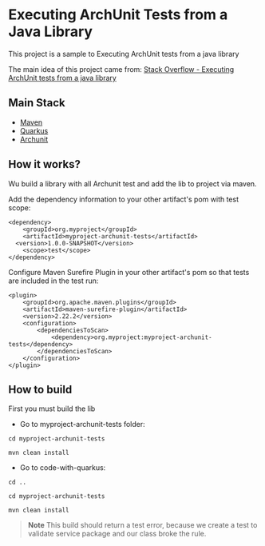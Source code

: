# Executing ArchUnit Tests from a Java Library

This project is a sample to Executing ArchUnit tests from a java library

The main idea of this project came from: [Stack Overflow - Executing ArchUnit tests from a java library](https://stackoverflow.com/questions/58625936/executing-archunit-tests-from-a-java-library) 
    
## Main Stack

- [Maven](https://maven.apache.org/guides/)
- [Quarkus](https://quarkus.io/)
- [Archunit](https://www.archunit.org/)

## How it works?

Wu build a library with all Archunit test and add the lib to project via maven.

Add the dependency information to your other artifact's pom with test scope:

```
<dependency>
    <groupId>org.myproject</groupId>
    <artifactId>myproject-archunit-tests</artifactId>
  <version>1.0.0-SNAPSHOT</version>
    <scope>test</scope>
</dependency>
```

Configure Maven Surefire Plugin in your other artifact's pom so that tests are included in the test run:

```
<plugin>
    <groupId>org.apache.maven.plugins</groupId>
    <artifactId>maven-surefire-plugin</artifactId>
    <version>2.22.2</version>
    <configuration>
        <dependenciesToScan>
            <dependency>org.myproject:myproject-archunit-tests</dependency>
        </dependenciesToScan>
    </configuration>
</plugin>
```


## How to build

First you must build the lib

- Go to myproject-archunit-tests folder:

```
cd myproject-archunit-tests
```

```
mvn clean install
```

- Go to code-with-quarkus:

```
cd ..
```

```
cd myproject-archunit-tests
```

```
mvn clean install
```

> **Note**
> This build should return a test error, because we create a test to validate service package and our class broke the rule.

